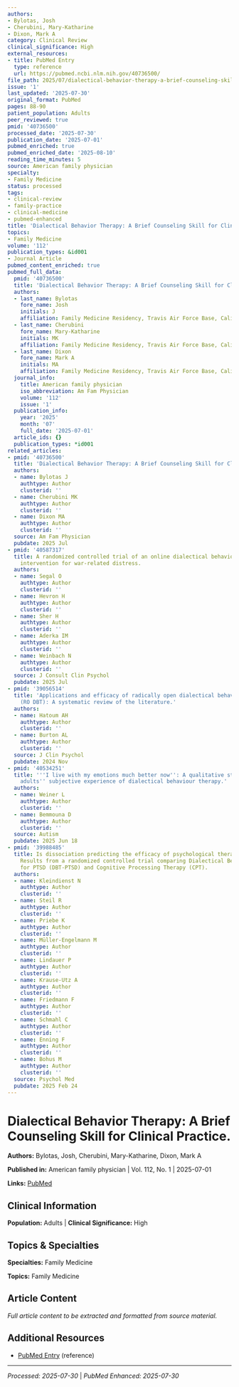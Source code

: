 ```yaml
---
authors:
- Bylotas, Josh
- Cherubini, Mary-Katharine
- Dixon, Mark A
category: Clinical Review
clinical_significance: High
external_resources:
- title: PubMed Entry
  type: reference
  url: https://pubmed.ncbi.nlm.nih.gov/40736500/
file_path: 2025/07/dialectical-behavior-therapy-a-brief-counseling-skill-for-cl.md
issue: '1'
last_updated: '2025-07-30'
original_format: PubMed
pages: 88-90
patient_population: Adults
peer_reviewed: true
pmid: '40736500'
processed_date: '2025-07-30'
publication_date: '2025-07-01'
pubmed_enriched: true
pubmed_enriched_date: '2025-08-10'
reading_time_minutes: 5
source: American family physician
specialty:
- Family Medicine
status: processed
tags:
- clinical-review
- family-practice
- clinical-medicine
- pubmed-enhanced
title: 'Dialectical Behavior Therapy: A Brief Counseling Skill for Clinical Practice.'
topics:
- Family Medicine
volume: '112'
publication_types: &id001
- Journal Article
pubmed_content_enriched: true
pubmed_full_data:
  pmid: '40736500'
  title: 'Dialectical Behavior Therapy: A Brief Counseling Skill for Clinical Practice.'
  authors:
  - last_name: Bylotas
    fore_name: Josh
    initials: J
    affiliation: Family Medicine Residency, Travis Air Force Base, California.
  - last_name: Cherubini
    fore_name: Mary-Katharine
    initials: MK
    affiliation: Family Medicine Residency, Travis Air Force Base, California.
  - last_name: Dixon
    fore_name: Mark A
    initials: MA
    affiliation: Family Medicine Residency, Travis Air Force Base, California.
  journal_info:
    title: American family physician
    iso_abbreviation: Am Fam Physician
    volume: '112'
    issue: '1'
  publication_info:
    year: '2025'
    month: '07'
    full_date: '2025-07-01'
  article_ids: {}
  publication_types: *id001
related_articles:
- pmid: '40736500'
  title: 'Dialectical Behavior Therapy: A Brief Counseling Skill for Clinical Practice.'
  authors:
  - name: Bylotas J
    authtype: Author
    clusterid: ''
  - name: Cherubini MK
    authtype: Author
    clusterid: ''
  - name: Dixon MA
    authtype: Author
    clusterid: ''
  source: Am Fam Physician
  pubdate: 2025 Jul
- pmid: '40587317'
  title: A randomized controlled trial of an online dialectical behavior therapy skills
    intervention for war-related distress.
  authors:
  - name: Segal O
    authtype: Author
    clusterid: ''
  - name: Hevron H
    authtype: Author
    clusterid: ''
  - name: Sher H
    authtype: Author
    clusterid: ''
  - name: Aderka IM
    authtype: Author
    clusterid: ''
  - name: Weinbach N
    authtype: Author
    clusterid: ''
  source: J Consult Clin Psychol
  pubdate: 2025 Jul
- pmid: '39056514'
  title: 'Applications and efficacy of radically open dialectical behavior therapy
    (RO DBT): A systematic review of the literature.'
  authors:
  - name: Hatoum AH
    authtype: Author
    clusterid: ''
  - name: Burton AL
    authtype: Author
    clusterid: ''
  source: J Clin Psychol
  pubdate: 2024 Nov
- pmid: '40534251'
  title: '''I live with my emotions much better now'': A qualitative study of autistic
    adults'' subjective experience of dialectical behaviour therapy.'
  authors:
  - name: Weiner L
    authtype: Author
    clusterid: ''
  - name: Bemmouna D
    authtype: Author
    clusterid: ''
  source: Autism
  pubdate: 2025 Jun 18
- pmid: '39988485'
  title: Is dissociation predicting the efficacy of psychological therapies for PTSD?
    Results from a randomized controlled trial comparing Dialectical Behavior Therapy
    for PTSD (DBT-PTSD) and Cognitive Processing Therapy (CPT).
  authors:
  - name: Kleindienst N
    authtype: Author
    clusterid: ''
  - name: Steil R
    authtype: Author
    clusterid: ''
  - name: Priebe K
    authtype: Author
    clusterid: ''
  - name: Müller-Engelmann M
    authtype: Author
    clusterid: ''
  - name: Lindauer P
    authtype: Author
    clusterid: ''
  - name: Krause-Utz A
    authtype: Author
    clusterid: ''
  - name: Friedmann F
    authtype: Author
    clusterid: ''
  - name: Schmahl C
    authtype: Author
    clusterid: ''
  - name: Enning F
    authtype: Author
    clusterid: ''
  - name: Bohus M
    authtype: Author
    clusterid: ''
  source: Psychol Med
  pubdate: 2025 Feb 24
---
```


# Dialectical Behavior Therapy: A Brief Counseling Skill for Clinical Practice.

**Authors:** Bylotas, Josh, Cherubini, Mary-Katharine, Dixon, Mark A

**Published in:** American family physician | Vol. 112, No. 1 | 2025-07-01

**Links:** [PubMed](https://pubmed.ncbi.nlm.nih.gov/40736500/)

## Clinical Information

**Population:** Adults | **Clinical Significance:** High

## Topics & Specialties

**Specialties:** Family Medicine

**Topics:** Family Medicine

## Article Content

*Full article content to be extracted and formatted from source material.*

## Additional Resources

- [PubMed Entry](https://pubmed.ncbi.nlm.nih.gov/40736500/) (reference)

---

*Processed: 2025-07-30* | *PubMed Enhanced: 2025-07-30*
